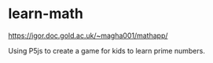 # learn-math
https://igor.doc.gold.ac.uk/~magha001/mathapp/

Using P5js to create a game for kids to learn prime numbers.
